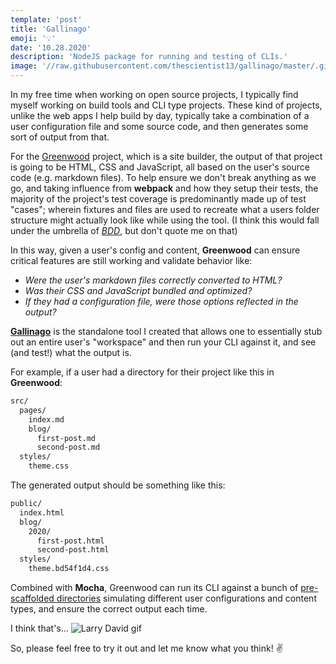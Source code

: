 ```yaml
---
template: 'post'
title: 'Gallinago'
emoji: '💡'
date: '10.28.2020'
description: 'NodeJS package for running and testing of CLIs.'
image: '//raw.githubusercontent.com/thescientist13/gallinago/master/.github/assets/gallinago.jpg'
---
```


In my free time when working on open source projects, I typically find myself working on build tools and CLI type projects.  These kind of projects, unlike the web apps I help build by day, typically take a combination of a user configuration file and some source code, and then generates some sort of output from that.

For the [Greenwood](https://www.greenwoodjs.io/) project, which is a site builder, the output of that project is going to be HTML, CSS and JavaScript, all based on the user's source code (e.g. markdown files).  To help ensure we don't break anything as we go, and taking influence from **webpack** and how they setup their tests, the majority of the project's test coverage is predominantly made up of test "cases"; wherein fixtures and files are used to recreate what a users folder structure might actually look like while using the tool.  (I think this would fall under the umbrella of [_BDD_](https://en.wikipedia.org/wiki/Behavior-driven_development), but don't quote me on that)

In this way, given a user's config and content, **Greenwood** can ensure critical features are still working and validate behavior like:

* _Were the user's markdown files correctly converted to HTML?_
* _Was their CSS and JavaScript bundled and optimized?_
* _If they had a configuration file, were those options reflected in the output?_

<a href="https://github.com/thescientist13/gallinago" target="_blank" rel="noopener" onclick="getOutboundLink('https://github.com/thescientist13/gallinago');"><b>Gallinago</b></a> is the standalone tool I created that allows one to essentially stub out an entire user's "workspace" and then run your CLI against it, and see (and test!) what the output is.

For example, if a user had a directory for their project like this in **Greenwood**:

```bash
src/
  pages/
    index.md
    blog/
      first-post.md
      second-post.md
  styles/
    theme.css
```

The generated output should be something like this:

```bash
public/
  index.html
  blog/
    2020/
      first-post.html
      second-post.html
  styles/
    theme.bd54f1d4.css
```

Combined with **Mocha**, Greenwood can run its CLI against a bunch of [pre-scaffolded directories](https://github.com/ProjectEvergreen/greenwood/tree/master/packages/cli/test/cases) simulating different user configurations and content types, and ensure the correct output each time.

I think that's...
<img alt="Larry David gif" src="//media.giphy.com/media/l1J9O9elEvuRjMyXu/giphy.gif">

So, please feel free to try it out and let me know what you think! ✌️